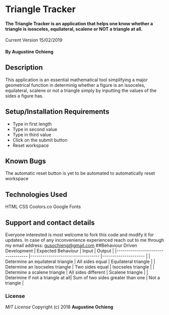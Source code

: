 # Triangle Tracker
#### The Triangle Tracker is an application that helps one know whether a triangle is isosceles, equilateral, scalene or NOT a triangle at all.
Current Version 15/02/2019
#### By **Augustine Ochieng**
## Description
This application is an essential mathematical tool simplifying a major geometrical function in determinig whether a figure is an issoceles, equilateral, scalene or not a triangle simply by inputting the values of the sides a figure has.
## Setup/Installation Requirements
* Type in first length
* Type in second value
* Type in third value
* Click on the submit button
* Reset workspace
## Known Bugs
The automatic reset button is yet to be automated to automatically reset workspace
## Technologies Used
HTML
CSS
Coolors.co
Google Fonts
## Support and contact details
Everyone interested is most welcome to fork this code and modify it for updates.
In case of any inconvenience experienced reach out to me through my email address: gusochieng@gmail.com
##Behaviour Driven Development
| Expected   Behaviour              | Input                             | Output               |
|---------------------------------- |---------------------------------- |--------------------- |
| Determine an equilateral triangle | All sides equal                  | Equilateral triangle |
| Determine an Isocseles triangle   | Two sides equal                   | Isocseles triangle   |
| Determine a scalene triangle      | All sides different               | Scalene triangle     |
| Determine if not a triangle at all| Sum of two sides greater than one | Not a triangle       |

### License
*MIT License*
Copyright (c) 2018 **Augustine Ochieng**
  